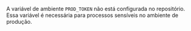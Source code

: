 A variável de ambiente `PROD_TOKEN` não está configurada no repositório.
Essa variável é necessária para processos sensíveis no ambiente de produção.
